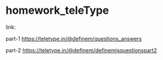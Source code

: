 # homework_teleType
link:

part-1
https://teletype.in/@definem/questions_answers

part-2
https://teletype.in/@definem/definemjsquestionspart2
